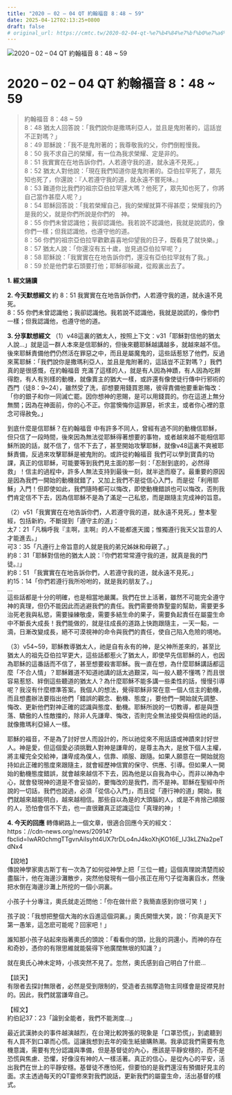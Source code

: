 ```yaml
---
title: "2020 – 02 – 04 QT 約翰福音 8：48 ~ 59"
date: 2025-04-12T02:13:25+0800
draft: false
# original_url: https://cmtc.tw/2020-02-04-qt-%e7%b4%84%e7%bf%b0%e7%a6%8f%e9%9f%b3-8%ef%bc%9a48-59
---
```


![2020 – 02 – 04 QT 約翰福音 8：48 ~ 59](/images/qt.jpg   "2020 – 02 – 04 QT 約翰福音 8：48 ~ 59")

# 2020 – 02 – 04 QT 約翰福音 8：48 ~ 59

> 約翰福音 8：48 ~ 59  
> 8：48 猶太人回答說：「我們說你是撒瑪利亞人，並且是鬼附著的，這話豈不正對嗎？」  
> 8：49 耶穌說：「我不是鬼附著的；我尊敬我的父，你們倒輕慢我。  
> 8：50 我不求自己的榮耀，有一位為我求榮耀、定是非的。  
> 8：51 我實實在在地告訴你們，人若遵守我的道，就永遠不見死。」  
> 8：52 猶太人對他說：「現在我們知道你是鬼附著的。亞伯拉罕死了，眾先知也死了，你還說：『人若遵守我的道，就永遠不嘗死味。』  
> 8：53 難道你比我們的祖宗亞伯拉罕還大嗎？他死了，眾先知也死了，你將自己當作甚麼人呢？」  
> 8：54 耶穌回答說：「我若榮耀自己，我的榮耀就算不得甚麼；榮耀我的乃是我的父，就是你們所說是你們的　神。  
> 8：55 你們未曾認識他；我卻認識他。我若說不認識他，我就是說謊的，像你們一樣；但我認識他，也遵守他的道。  
> 8：56 你們的祖宗亞伯拉罕歡歡喜喜地仰望我的日子，既看見了就快樂。」  
> 8：57 猶太人說：「你還沒有五十歲，豈見過亞伯拉罕呢？」  
> 8：58 耶穌說：「我實實在在地告訴你們，還沒有亞伯拉罕就有了我。」  
> 8：59 於是他們拿石頭要打他；耶穌卻躲藏，從殿裏出去了。

**1. 經文誦讀**

**2.  今天默想經文**
約 8：51 我實實在在地告訴你們，人若遵守我的道，就永遠不見死。  
8：55 你們未曾認識他；我卻認識他。我若說不認識他，我就是說謊的，像你們一樣；但我認識他，也遵守他的道。

**3. 分享默想經文**
（1）v48這裏的猶太人，按照上下文：v31「耶穌對信他的猶太人說…」就是這一群人本來是信耶穌的，但後來聽耶穌越講越多，就越來越不信。後來耶穌責備他們仍然活在罪惡之中，而且是屬魔鬼的，這些話惹怒了他們，反過來罵耶穌：「我們說你是撒瑪利亞人，並且是鬼附著的，這話豈不正對嗎？」我們真的是很感慨，在約翰福音 充滿了這樣的人，就是有人因為神蹟，有人因為吃餅得飽，有人有別樣的動機，就像賣主的猶大一樣，或許還有像使徒行傳中行邪術的西門（徒8：9\~24），雖然受了洗，卻想要用錢買恩賜，彼得責備他要重新悔改：「你的銀子和你一同滅亡罷。因你想神的恩賜，是可以用錢買的。你在這道上無分無關；因為在神面前，你的心不正。你當懊悔你這罪惡，祈求主，或者你心裡的意念可得赦免。」

到底什麼是信耶穌？在約翰福音 中有許多不同人，曾經有過不同的動機信耶穌，但只信了一段時間，後來因為無法從耶穌得著想要的事物，或者越來越不能相信耶穌所說的話，就不信了，信不下去了，甚至開始攻擊耶穌，就像v48這裏不爽被耶穌責備，反過來攻擊耶穌是被鬼附的。或許從約翰福音 我們可以學到寶貴的功課，真正的信耶穌，可能要等到我們見主面的那一刻：「忍耐到底的，必然得救」！信主的過程中，許多人無法支持到最後一刻，就半途而廢了。最重要的原因是因為我們一開始的動機就錯了，又加上我們不是從信心入門，而是從「利用耶穌」入門！但即使如此，我們隨時都可以悔改，即使動機錯誤也可以悔改，否則我們肯定信不下去，因為信耶穌不是為了滿足一己私慾，而是跟隨主完成神的旨意。

（2）v51「我實實在在地告訴你們，人若遵守我的道，就永遠不見死。」整本聖經，包括新約，不斷提到「遵守主的道」：  
太7：21「凡稱呼我『主啊，主啊』的人不能都進天國；惟獨遵行我天父旨意的人才能進去。」  
可3：35「凡遵行上帝旨意的人就是我的弟兄姊妹和母親了。」  
約8：31「耶穌對信他的猶太人說：『你們若常常遵守我的道，就真是我的門徒。』」  
約8：51 「我實實在在地告訴你們，人若遵守我的道，就永遠不見死。」  
約15：14「你們若遵行我所吩咐的，就是我的朋友了。」  
…  
這些話都是十分的明確，也是相當地嚴厲。我們在世上活著，雖然不可能完全遵守神的真理，但仍不能因此而逃避我們的責任。我們需要倚靠聖靈的幫助，需要更多治死老我與私慾，需要操練敬虔，需要多結生命的果子，需要負起責任在屬靈生命中不斷長大成長！我們能做的，就是往成長的道路上快跑跟隨主，一天一點，一滴，日漸改變成長，絕不可漠視神的命令與我們的責任，使自己陷入危險的境地。

（3）v54\~59，耶穌教導猶太人，祂是自有永有的神，是父神所差來的，甚至比猶太人的祖先亞伯拉罕更大，這些話都惹火了猶太人，即使早先信耶穌的人，也因為耶穌的這番話而不信了，甚至想要殺害耶穌。我一直在想，為什麼耶穌講話都這麼「不合人情」？耶穌難道不知道祂講的話太過艱深，叫一般人聽不懂嗎？而且很容易惹怒、絆倒這些聽道的猶太人？為什麼耶穌不能多講一些柔性的話，慢慢引導呢？我沒有什麼標準答案。我個人的想法，覺得耶穌非常在意一個人信主的動機，而且想盡辦法要指出他們「錯誤的觀念、動機、態度」，要他們一開始就先調整、悔改、更新他們對神正確的認識與態度、動機。耶穌所說的一切教導，都是與墮落、驕傲的人性敵擋的，除非人先謙卑、悔改，否則完全無法接受與相信祂的話，就像撒瑪利亞婦人一樣。

耶穌的福音，不是為了討好世人而設計的，所以祂從來不用話語或神蹟來討好世人。神是愛，但這個愛必須挑戰人對神是謙卑的，是尊主為大，是放下個人主權，將主權完全交給神，謙卑成為僕人，信靠、順服、跟隨。如果人願意在一開始就抱持如此正確的態度來跟隨主，就會經歷神信實的保守、供應、引導。但如果人一開始的動機態度錯誤，就會越來越信不下去，因為他是以自我為中心，而非以神為中心，就會發現神的道是不會妥協的，要悔改的是我們，而不是神。耶穌在聖經中所說的一切話，我們也說過，必須「從信心入門」，而且從「遵行神的道」開始，我們就越來越能明白，越來越相信。那些自以為是的大頭腦的人，或是不肯捨己順服的人，恐怕會信不下去，也一直很難真正認識這位「真理的神」！

**4. 今天的回應**
轉傳網路上一個文章，很適合回應今天的經文：  
https：//cdn-news.org/news/20914?fbclid=IwAR0chmgTTgvnAiIsyht4UX7trDLo4nJ4koXhjKO16E\_lJ3kLZNa2peTdNx4

【說地】  
傳說神學家奧古斯丁有一次為了如何從神學上把「三位一體」這個真理說清楚而絞盡腦汁，他在海邊沙灘散步，突然他發現有一個小孩正在用勺子從海裏舀水，然後把水倒在海邊沙灘上所挖的一個小洞裏。

小孩子十分專注，奧氏就走近問他：「你在做什麽？我簡直感到你很可笑！」

孩子說：「我想把整個大海的水舀進這個洞裏。」奧氏開懷大笑，說：「你真是天下第一愚笨，這怎麽可能呢？回家吧！」

誰知那小孩子站起來指著奧氏的頭說：「看看你的頭，比我的洞還小，而神的存在和奇妙，憑你的有限思維就能裝得下他廣闊無垠的知識？」

就在奧氏心神未定時，小孩突然不見了。忽然，奧氏感到自己明白了什麽…

【談天】  
有限者去探討無限者，必然是受到限制的，受造者去揣摩造物主同樣會是捉襟見肘的。因此，我們就當謙卑自己。

【經文】  
約伯記37：23「論到全能者，我們不能測度…」

最近武漢肺炎的事件越演越烈，在台灣比較誇張的現象是「口罩恐慌」，到處聽到有人買不到口罩而心慌。這讓我想到去年的衛生紙搶購熱潮。我承認我們需要有危機意識，需要有充分認識與準備，但是基督徒的內心，應該是平靜安穩的，而不是恐慌與焦慮、恐懼，好像沒有神的人一樣活著。真正的信心，是從內心的平安，活出我們在世上的平靜安穩。基督徒不應怕死，但要怕的是我們還沒有預備好見主的面。求主透過每天的QT靈修來對我們說話，更新我們的屬靈生命，活出基督的樣式。
